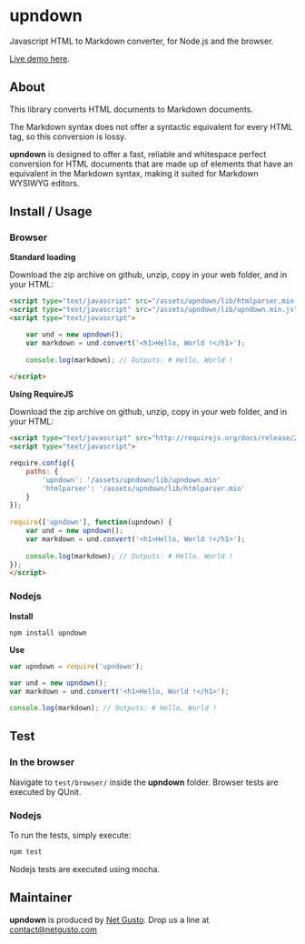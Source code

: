 # upndown

Javascript HTML to Markdown converter, for Node.js and the browser.

[Live demo here](http://upndown.netgusto.com/).

## About

This library converts HTML documents to Markdown documents.

The Markdown syntax does not offer a syntactic equivalent for every HTML tag, so this conversion is lossy.

**upndown** is designed to offer a fast, reliable and whitespace perfect conversion for HTML documents that are made up of elements that have an equivalent in the Markdown syntax, making it suited for Markdown WYSIWYG editors.

## Install / Usage

### Browser

**Standard loading**

Download the zip archive on github, unzip, copy in your web folder, and in your HTML:

```html
<script type="text/javascript" src="/assets/upndown/lib/htmlparser.min.js"></script>
<script type="text/javascript" src="/assets/upndown/lib/upndown.min.js"></script>
<script type="text/javascript">

    var und = new upndown();
    var markdown = und.convert('<h1>Hello, World !</h1>');
    
    console.log(markdown); // Outputs: # Hello, World !
    
</script>
```

**Using RequireJS**

Download the zip archive on github, unzip, copy in your web folder, and in your HTML:

```html
<script type="text/javascript" src="http://requirejs.org/docs/release/2.1.11/minified/require.js"></script>
<script type="text/javascript">

require.config({
    paths: {
        'upndown': '/assets/upndown/lib/upndown.min'
        'htmlparser': '/assets/upndown/lib/htmlparser.min'
    }
});
 
require(['upndown'], function(upndown) {
    var und = new upndown();
    var markdown = und.convert('<h1>Hello, World !</h1>');
    
    console.log(markdown); // Outputs: # Hello, World !
});
</script>
```


### Nodejs

**Install**

```bash
npm install upndown
```

**Use**

```js
var upndown = require('upndown');

var und = new upndown();
var markdown = und.convert('<h1>Hello, World !</h1>');

console.log(markdown); // Outputs: # Hello, World !
```

## Test

### In the browser

Navigate to `test/browser/` inside the **upndown** folder. Browser tests are executed by QUnit.

### Nodejs

To run the tests, simply execute:

```sh
npm test
```

Nodejs tests are executed using mocha.


## Maintainer

**upndown** is produced by [Net Gusto](http://netgusto.com). Drop us a line at <contact@netgusto.com>
